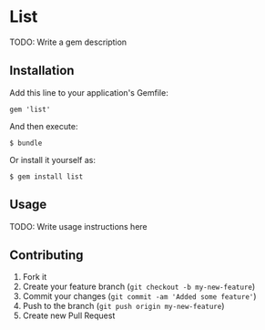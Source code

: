 # List

TODO: Write a gem description

## Installation

Add this line to your application's Gemfile:

    gem 'list'

And then execute:

    $ bundle

Or install it yourself as:

    $ gem install list

## Usage

TODO: Write usage instructions here

## Contributing

1. Fork it
2. Create your feature branch (`git checkout -b my-new-feature`)
3. Commit your changes (`git commit -am 'Added some feature'`)
4. Push to the branch (`git push origin my-new-feature`)
5. Create new Pull Request
